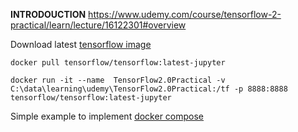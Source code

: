**INTRODOUCTION**
https://www.udemy.com/course/tensorflow-2-practical/learn/lecture/16122301#overview

Download latest [tensorflow image](https://www.tensorflow.org/install/docker)


`docker pull tensorflow/tensorflow:latest-jupyter`

`docker run -it --name  TensorFlow2.0Practical -v C:\data\learning\udemy\TensorFlow2.0Practical:/tf -p 8888:8888 tensorflow/tensorflow:latest-jupyter`


Simple example to implement [docker compose](https://www.youtube.com/watch?v=DM65_JyGxCo&ab_channel=NetworkChuck)